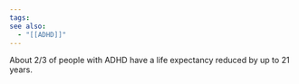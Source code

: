 ```yaml
---
tags: 
see also:
  - "[[ADHD]]"
---
```

About 2/3 of people with ADHD have a life expectancy reduced by up to 21 years.